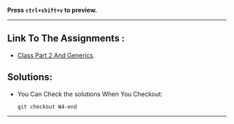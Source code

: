 **Press `ctrl+shift+v` to preview.**

---

## Link To The Assignments :

- [Class Part 2 And Generics](https://elzero.org/typescript-assignments-lessons-from-32-to-38/).

## Solutions:

- You Can Check the solutions When You Checkout:

  ```git
  git checkout W4-end
  ```

---